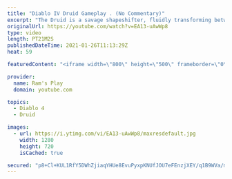 ```yaml
---
title: "Diablo IV Druid Gameplay . (No Commentary)"
excerpt: "The Druid is a savage shapeshifter, fluidly transforming between the forms of a towering bear or a vicious werewolf to fight alongside the creatures of the wild."
originalUrl: https://youtube.com/watch?v=EA13-uAwWp8
type: video
length: PT21M2S
publishedDateTime: 2021-01-26T11:13:29Z
heat: 59

featuredContent: "<iframe width=\"800\" height=\"500\" frameborder=\"0\" src=\"https://www.youtube.com/embed/EA13-uAwWp8\" allow=\"accelerometer; autoplay; encrypted-media; gyroscope; picture-in-picture\" allowfullscreen></iframe>"

provider:
  name: Ram's Play
  domain: youtube.com

topics:
  - Diablo 4
  - Druid

images:
  - url: https://i.ytimg.com/vi/EA13-uAwWp8/maxresdefault.jpg
    width: 1280
    height: 720
    isCached: true

secured: "p8+Cl+KUL1RfY5DWhZjiaqYHUe8EvuPyxpKNUfJOU7eFEnzjXEY/q1B9WVa/m9CrewCLdq0Y/YOBuqKzIchAybIQfZ+EyBlDXd8wYP7kqnTb/YmlvK7Y6XVLB9S2zoFVjOGewFkuw/Dm8U+UDzPq8ItvuGYlfLlN7nLu58mUIh5Hbaoj4SvnqVD4AkhVq9LMDuHwzhfp1bO/taiXwPdqRqpZAeUzIjyqWu3/SYiJ4vv3knFNpL1x3mMoKaG7hiHykvHT+4WN7itFEK4K2uDZyBq6PzF9a1Xe4ts6tpXcuCW/Mvb4jfbqeNTYcpldVgWxOSbilb4pP8N5ZU5tPD6IIVefzxdix2e4BY9imnkEhG20Q34i+oCa3GrrGK1IXUSi62L0dD7kcPA2HuzEB4U6oyl7GD0i+8sp7xBasxOP+3b5BOMKk2NKbRThYxDuPvNy;3mnNmb4FGsg8Rjo37AEwug=="
---
```


